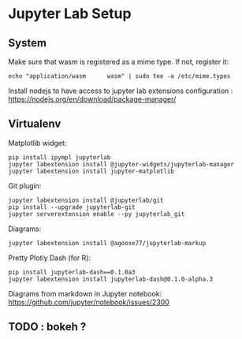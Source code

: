 Jupyter Lab Setup
=================


## System
Make sure that wasm is registered as a mime type. If not, register it:
```
echo "application/wasm      wasm" | sudo tee -a /etc/mime.types
```

Install nodejs to have access to jupyter lab extensions configuration : https://nodejs.org/en/download/package-manager/


## Virtualenv

Matplotlib widget:

```
pip install ipympl jupyterlab
jupyter labextension install @jupyter-widgets/jupyterlab-manager
jupyter labextension install jupyter-matplotlib
```

Git plugin:
```
jupyter labextension install @jupyterlab/git
pip install --upgrade jupyterlab-git
jupyter serverextension enable --py jupyterlab_git
```

Diagrams:
```
jupyter labextension install @agoose77/jupyterlab-markup
```

Pretty Plotly Dash (for R):
```
pip install jupyterlab-dash==0.1.0a3
jupyter labextension install jupyterlab-dash@0.1.0-alpha.3
```

Diagrams from markdown in Jupyter notebook: https://github.com/jupyter/notebook/issues/2300

## TODO : bokeh ?
